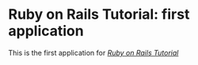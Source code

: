 # Ruby on Rails Tutorial: first application

This is the first application for [*Ruby on Rails Tutorial*](http://railstutorial.org)
